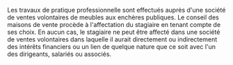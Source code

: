Les travaux de pratique professionnelle sont effectués auprès d'une société de ventes volontaires de meubles aux enchères publiques. Le conseil des maisons de vente procède à l'affectation du stagiaire en tenant compte de ses choix. En aucun cas, le stagiaire ne peut être affecté dans une société de ventes volontaires dans laquelle il aurait directement ou indirectement des intérêts financiers ou un lien de quelque nature que ce soit avec l'un des dirigeants, salariés ou associés.